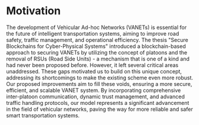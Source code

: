 # Motivation
The development of Vehicular Ad-hoc Networks (VANETs) is essential for the future of intelligent transportation systems, aiming to improve road safety, traffic management, and operational efficiency. The thesis "Secure Blockchains for Cyber-Physical Systems" introduced a blockchain-based approach to securing VANETs by utilizing the concept of platoons and the removal of RSUs (Road Side Units) - a mechanism that is one of a kind and had never been proposed before. However, it left several critical areas unaddressed. These gaps motivated us to build on this unique concept, addressing its shortcomings to make the existing scheme even more robust. Our proposed improvements aim to fill these voids, ensuring a more secure, efficient, and scalable VANET system. By incorporating comprehensive inter-platoon communication, dynamic trust management, and advanced traffic handling protocols, our model represents a significant advancement in the field of vehicular networks, paving the way for more reliable and safer smart transportation systems.

